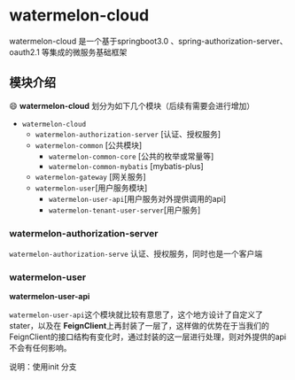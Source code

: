 # watermelon-cloud 


watermelon-cloud 是一个基于springboot3.0 、spring-authorization-server、oauth2.1 等集成的微服务基础框架



## 模块介绍

😄 **watermelon-cloud** 划分为如下几个模块（后续有需要会进行增加）

- `watermelon-cloud`
    - `watermelon-authorization-server` [认证、授权服务]
    - `watermelon-common` [公共模块]
        - `watermelon-common-core` [公共的枚举或常量等]
        - `watermelon-common-mybatis` [mybatis-plus]
    - `watermelon-gateway` [网关服务]
    - `watermelon-user`[用户服务模块]
        - `watermelon-user-api`[用户服务对外提供调用的api]
        - `watermelon-tenant-user-server`[用户服务]



### watermelon-authorization-server

`watermelon-authorization-serve` 认证、授权服务，同时也是一个客户端


### watermelon-user

**watermelon-user-api**

`watermelon-user-api`这个模块就比较有意思了，这个地方设计了自定义了stater，以及在 **FeignClient**上再封装了一层了，这样做的优势在于当我们的FeignClient的接口结构有变化时，通过封装的这一层进行处理，则对外提供的api不会有任何影响。




说明：使用init 分支